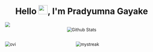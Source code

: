 <h1 align="center">Hello <img src="https://github.com/souvikguria98/souvikguria98/blob/master/Hi.gif" width="30">, I'm Pradyumna Gayake </h1>
<a href=""><img src="https://user-images.githubusercontent.com/73097560/115834477-dbab4500-a447-11eb-908a-139a6edaec5c.gif"></a>
<div align="center">

<img align="center" src="https://github-readme-stats.vercel.app/api?username=prgayake&include_all_commits=true&count_private=true&show_icons=true&line_height=20&title_color=7A7ADB&icon_color=2234AE&text_color=D3D3D3&bg_color=0,000000,130F40" alt=" Github Stats">


<br>
  <br>
<p align="center">
  <img align="left" src="https://github-readme-stats.vercel.app/api/top-langs?username=prgayake&show_icons=true&locale=en&layout=compact&theme=chartreuse-dark" alt="ovi" />
  <img align="" src="https://github-readme-streak-stats.herokuapp.com/?user=prgayake&theme=tokyonight" alt="mystreak"/>
  </p>
 </br>
</div>

  


